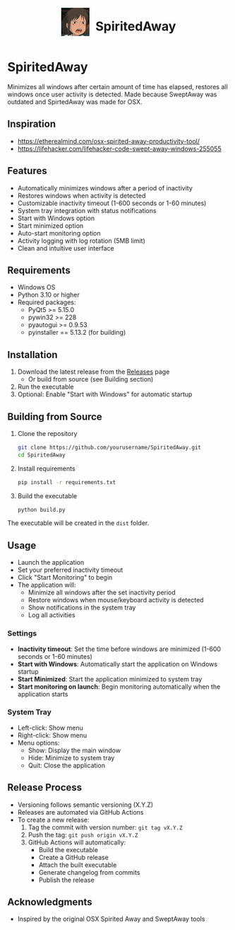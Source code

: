 <div align="center">
  <img src="images/XD.png" width="64" height="64" alt="SpiritedAway Icon" style="vertical-align: middle">
  <h1 style="display: inline-block; margin-left: 10px; vertical-align: middle">SpiritedAway</h1>
</div>

# SpiritedAway
Minimizes all windows after certain amount of time has elapsed, restores all windows once user activity is detected. Made because SweptAway was outdated and SpirtedAway was made for OSX.

## Inspiration
+ https://etherealmind.com/osx-spirited-away-productivity-tool/
+ https://lifehacker.com/lifehacker-code-swept-away-windows-255055

## Features
- Automatically minimizes windows after a period of inactivity
- Restores windows when activity is detected
- Customizable inactivity timeout (1-600 seconds or 1-60 minutes)
- System tray integration with status notifications
- Start with Windows option
- Start minimized option
- Auto-start monitoring option
- Activity logging with log rotation (5MB limit)
- Clean and intuitive user interface

## Requirements
- Windows OS
- Python 3.10 or higher
- Required packages:
  - PyQt5 >= 5.15.0
  - pywin32 >= 228
  - pyautogui >= 0.9.53
  - pyinstaller == 5.13.2 (for building)

## Installation
1. Download the latest release from the [Releases](https://github.com/yourusername/SpiritedAway/releases) page
   - Or build from source (see Building section)
2. Run the executable
3. Optional: Enable "Start with Windows" for automatic startup

## Building from Source
1. Clone the repository
   ```bash
   git clone https://github.com/yourusername/SpiritedAway.git
   cd SpiritedAway
   ```

2. Install requirements
   ```bash
   pip install -r requirements.txt
   ```

3. Build the executable
   ```bash
   python build.py
   ```

The executable will be created in the `dist` folder.

## Usage
- Launch the application
- Set your preferred inactivity timeout
- Click "Start Monitoring" to begin
- The application will:
  - Minimize all windows after the set inactivity period
  - Restore windows when mouse/keyboard activity is detected
  - Show notifications in the system tray
  - Log all activities

### Settings
- **Inactivity timeout**: Set the time before windows are minimized (1-600 seconds or 1-60 minutes)
- **Start with Windows**: Automatically start the application on Windows startup
- **Start Minimized**: Start the application minimized to system tray
- **Start monitoring on launch**: Begin monitoring automatically when the application starts

### System Tray
- Left-click: Show menu
- Right-click: Show menu
- Menu options:
  - Show: Display the main window
  - Hide: Minimize to system tray
  - Quit: Close the application

## Release Process
- Versioning follows semantic versioning (X.Y.Z)
- Releases are automated via GitHub Actions
- To create a new release:
  1. Tag the commit with version number: `git tag vX.Y.Z`
  2. Push the tag: `git push origin vX.Y.Z`
  3. GitHub Actions will automatically:
     - Build the executable
     - Create a GitHub release
     - Attach the built executable
     - Generate changelog from commits
     - Publish the release

## Acknowledgments
- Inspired by the original OSX Spirited Away and SweptAway tools